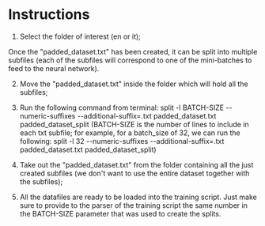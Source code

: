# Instructions
1) Select the folder of interest (en or it);

Once the "padded_dataset.txt" has been created, it can be split into multiple subfiles (each of the subfiles will correspond to one of the mini-batches to feed to the neural network).

2) Move the "padded_dataset.txt" inside the folder which will hold all the subfiles;

3) Run the following command from terminal: split -l BATCH-SIZE --numeric-suffixes --additional-suffix=.txt padded_dataset.txt padded_dataset_split
(BATCH-SIZE is the number of lines to include in each txt subfile; for example, for a batch_size of 32, we can run the following:
split -l 32 --numeric-suffixes --additional-suffix=.txt padded_dataset.txt padded_dataset_split)

4) Take out the "padded_dataset.txt" from the folder containing all the just created subfiles (we don't want to use the entire dataset together with the subfiles);

5) All the datafiles are ready to be loaded into the training script. Just make sure to provide to the parser of the training script the same number in the BATCH-SIZE parameter that was used to create the splits.


